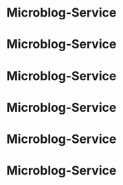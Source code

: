 # Microblog-Service
# Microblog-Service
# Microblog-Service
# Microblog-Service
# Microblog-Service
# Microblog-Service
